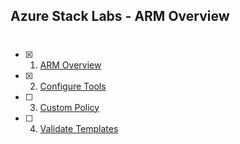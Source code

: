 ## Azure Stack Labs - ARM Overview

#
- [x] 1. [ARM Overview](/ARM%20Overview/README.md)
- [x] 2. [Configure Tools](/Configure%20Tools/README.md)
- [ ] 3. [Custom Policy](/Custom%20Policy/README.md)
- [ ] 4. [Validate Templates](/Validate%20Templates/README.md)
